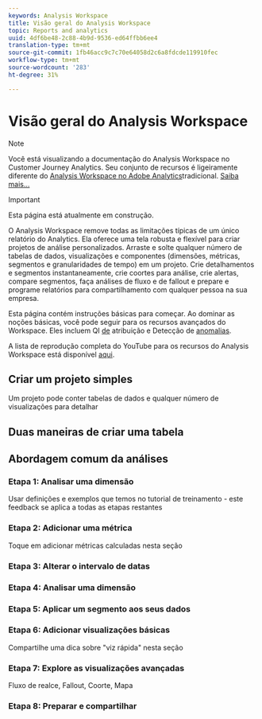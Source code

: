 ```yaml
---
keywords: Analysis Workspace
title: Visão geral do Analysis Workspace
topic: Reports and analytics
uuid: 4df6be48-2c88-4b9d-9536-ed64ffbb6ee4
translation-type: tm+mt
source-git-commit: 1fb46acc9c7c70e64058d2c6a8fdcde119910fec
workflow-type: tm+mt
source-wordcount: '283'
ht-degree: 31%

---
```



# Visão geral do Analysis Workspace

>[!NOTE]
>
>Você está visualizando a documentação do Analysis Workspace no Customer Journey Analytics. Seu conjunto de recursos é ligeiramente diferente do [Analysis Workspace no Adobe Analytics](https://docs.adobe.com/content/help/pt-BR/analytics/analyze/analysis-workspace/home.html)tradicional. [Saiba mais...](/help/getting-started/cja-aa.md)

>[!IMPORTANT]
>
>Esta página está atualmente em construção.

O Analysis Workspace remove todas as limitações típicas de um único relatório do Analytics. Ela oferece uma tela robusta e flexível para criar projetos de análise personalizados. Arraste e solte qualquer número de tabelas de dados, visualizações e componentes (dimensões, métricas, segmentos e granularidades de tempo) em um projeto. Crie detalhamentos e segmentos instantaneamente, crie coortes para análise, crie alertas, compare segmentos, faça análises de fluxo e de fallout e prepare e programe relatórios para compartilhamento com qualquer pessoa na sua empresa.

Esta página contém instruções básicas para começar. Ao dominar as noções básicas, você pode seguir para os recursos avançados do Workspace. Eles incluem QI [de](/help/analysis-workspace/attribution/overview.md) atribuição e Detecção de [anomalias](/help/analysis-workspace/virtual-analyst/c-anomaly-detection/anomaly-detection.md).

A lista de reprodução completa do YouTube para os recursos do Analysis Workspace está disponível [aqui](https://www.youtube.com/channel/UC8I6bqCk7gO6YdoMz6W5fvw/playlists?view=50&amp;sort=dd&amp;shelf_id=7).

## Criar um projeto simples

Um projeto pode conter tabelas de dados e qualquer número de visualizações para detalhar


## Duas maneiras de criar uma tabela

## Abordagem comum da análises

### Etapa 1: Analisar uma dimensão

Usar definições e exemplos que temos no tutorial de treinamento - este feedback se aplica a todas as etapas restantes

### Etapa 2: Adicionar uma métrica

Toque em adicionar métricas calculadas nesta seção

### Etapa 3: Alterar o intervalo de datas

### Etapa 4: Analisar uma dimensão

### Etapa 5: Aplicar um segmento aos seus dados

### Etapa 6: Adicionar visualizações básicas

Compartilhe uma dica sobre &quot;viz rápida&quot; nesta seção

### Etapa 7: Explore as visualizações avançadas

Fluxo de realce, Fallout, Coorte, Mapa

### Etapa 8: Preparar e compartilhar

